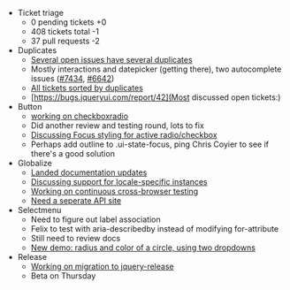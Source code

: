 * Ticket triage
  * 0 pending tickets +0
  * 408 tickets total -1
  * 37 pull requests -2
* Duplicates
  * [Several open issues have several duplicates](https://bugs.jqueryui.com/report/41)
  * Mostly interactions and datepicker (getting there), two autocomplete issues ([#7434](https://bugs.jqueryui.com/ticket/7434), [#6642](https://bugs.jqueryui.com/ticket/6642))
  * [All tickets sorted by duplicates](https://bugs.jqueryui.com/report/43)
  * [https://bugs.jqueryui.com/report/42](Most discussed open tickets:)
* Button
  * [working on checkboxradio](https://github.com/jquery/jquery-ui/pull/1216)
  * Did another review and testing round, lots to fix
  * [Discussing Focus styling for active radio/checkbox](https://bugs.jqueryui.com/ticket/9505)
  * Perhaps add outline to .ui-state-focus, ping Chris Coyier to see if there's a good solution
* Globalize
  * [Landed documentation updates](https://github.com/jquery/globalize/pull/224)
  * [Discussing support for locale-specific instances](https://github.com/jquery/globalize/issues/234)
  * [Working on continuous cross-browser testing](https://github.com/jquery/globalize/issues/235)
  * [Need a seperate API site](https://github.com/jquery/globalize/issues/236)
* Selectmenu
  * Need to figure out label association
  * Felix to test with aria-describedby instead of modifying for-attribute
  * Still need to review docs
  * [New demo: radius and color of a circle, using two dropdowns](https://github.com/jquery/jquery-ui/pull/1230)
* Release
  * [Working on migration to jquery-release](https://github.com/jquery/jquery-ui/pull/1203)
  * Beta on Thursday
